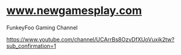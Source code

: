 # www.newgamesplay.com
FunkeyFoo Gaming Channel

https://www.youtube.com/channel/UCArrBs8OzvDfXUoVuxik2tw?sub_confirmation=1
